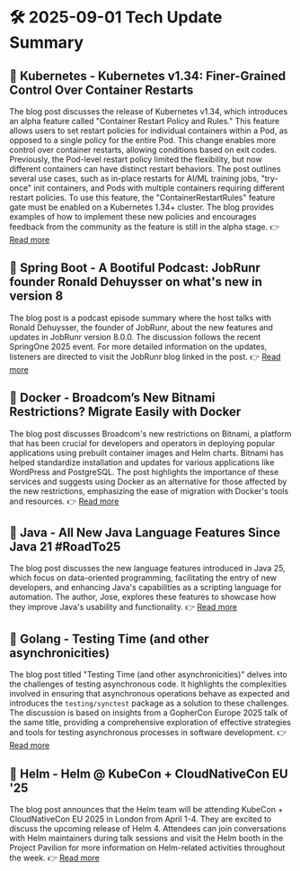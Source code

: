 # 🛠️ 2025-09-01 Tech Update Summary

## 🔹 Kubernetes - Kubernetes v1.34: Finer-Grained Control Over Container Restarts
The blog post discusses the release of Kubernetes v1.34, which introduces an alpha feature called "Container Restart Policy and Rules." This feature allows users to set restart policies for individual containers within a Pod, as opposed to a single policy for the entire Pod. This change enables more control over container restarts, allowing conditions based on exit codes. Previously, the Pod-level restart policy limited the flexibility, but now different containers can have distinct restart behaviors. The post outlines several use cases, such as in-place restarts for AI/ML training jobs, "try-once" init containers, and Pods with multiple containers requiring different restart policies. To use this feature, the "ContainerRestartRules" feature gate must be enabled on a Kubernetes 1.34+ cluster. The blog provides examples of how to implement these new policies and encourages feedback from the community as the feature is still in the alpha stage.
👉 [Read more](https://kubernetes.io/blog/2025/08/29/kubernetes-v1-34-per-container-restart-policy/)

## 🔹 Spring Boot - A Bootiful Podcast: JobRunr founder Ronald Dehuysser on what's new in version 8
The blog post is a podcast episode summary where the host talks with Ronald Dehuysser, the founder of JobRunr, about the new features and updates in JobRunr version 8.0.0. The discussion follows the recent SpringOne 2025 event. For more detailed information on the updates, listeners are directed to visit the JobRunr blog linked in the post.
👉 [Read more](https://spring.io/blog/2025/08/28/a-bootiful-podcast-ronald-dehuysser)

## 🔹 Docker - Broadcom’s New Bitnami Restrictions? Migrate Easily with Docker
The blog post discusses Broadcom's new restrictions on Bitnami, a platform that has been crucial for developers and operators in deploying popular applications using prebuilt container images and Helm charts. Bitnami has helped standardize installation and updates for various applications like WordPress and PostgreSQL. The post highlights the importance of these services and suggests using Docker as an alternative for those affected by the new restrictions, emphasizing the ease of migration with Docker's tools and resources.
👉 [Read more](https://www.docker.com/blog/broadcoms-new-bitnami-restrictions-migrate-easily-with-docker/)

## 🔹 Java - All New Java Language Features Since Java 21 #RoadTo25
The blog post discusses the new language features introduced in Java 25, which focus on data-oriented programming, facilitating the entry of new developers, and enhancing Java's capabilities as a scripting language for automation. The author, Jose, explores these features to showcase how they improve Java's usability and functionality.
👉 [Read more](https://inside.java/2025/08/31/roadto25-java-language/)

## 🔹 Golang - Testing Time (and other asynchronicities)
The blog post titled "Testing Time (and other asynchronicities)" delves into the challenges of testing asynchronous code. It highlights the complexities involved in ensuring that asynchronous operations behave as expected and introduces the `testing/synctest` package as a solution to these challenges. The discussion is based on insights from a GopherCon Europe 2025 talk of the same title, providing a comprehensive exploration of effective strategies and tools for testing asynchronous processes in software development.
👉 [Read more](https://go.dev/blog/testing-time)

## 🔹 Helm - Helm @ KubeCon + CloudNativeCon EU '25
The blog post announces that the Helm team will be attending KubeCon + CloudNativeCon EU 2025 in London from April 1-4. They are excited to discuss the upcoming release of Helm 4. Attendees can join conversations with Helm maintainers during talk sessions and visit the Helm booth in the Project Pavilion for more information on Helm-related activities throughout the week.
👉 [Read more](https://helm.sh/blog/helm-at-kubecon-eu-25/)


